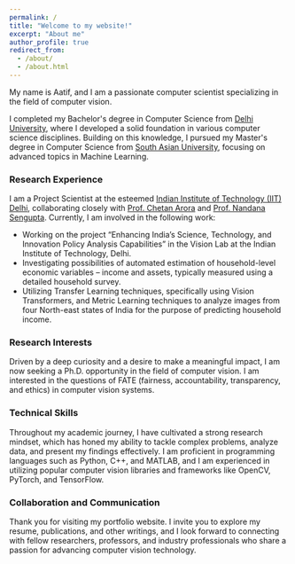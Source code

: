 ```yaml
---
permalink: /
title: "Welcome to my website!"
excerpt: "About me"
author_profile: true
redirect_from: 
  - /about/
  - /about.html
---
```



My name is Aatif, and I am a passionate computer scientist specializing in the field of computer vision.

I completed my Bachelor's degree in Computer Science from [Delhi University](https://www.du.ac.in/), where I developed a solid foundation in various computer science disciplines. Building on this knowledge, I pursued my Master's degree in Computer Science from [South Asian University](https://sau.int/), focusing on advanced topics in Machine Learning.

### Research Experience

I am a Project Scientist at the esteemed [Indian Institute of Technology (IIT) Delhi](https://home.iitd.ac.in/), collaborating closely with [Prof. Chetan Arora](https://www.cse.iitd.ac.in/~chetan/) and [Prof. Nandana Sengupta](https://spp.iitd.ac.in/faculty-profile/5). Currently, I am involved in the following work:

- Working on the project “Enhancing India’s Science, Technology, and Innovation Policy Analysis Capabilities” in the Vision Lab at the Indian Institute of Technology, Delhi.
- Investigating possibilities of automated estimation of household-level economic variables – income and assets, typically measured using a detailed household survey.
- Utilizing Transfer Learning techniques, specifically using Vision Transformers, and Metric Learning techniques to analyze images from four North-east states of India for the purpose of predicting household income.



### Research Interests

Driven by a deep curiosity and a desire to make a meaningful impact, I am now seeking a Ph.D. opportunity in the field of computer vision. I am interested in the questions of FATE (fairness, accountability, transparency, and ethics) in computer vision systems. 

### Technical Skills

Throughout my academic journey, I have cultivated a strong research mindset, which has honed my ability to tackle complex problems, analyze data, and present my findings effectively. I am proficient in programming languages such as Python, C++, and MATLAB, and I am experienced in utilizing popular computer vision libraries and frameworks like OpenCV, PyTorch, and TensorFlow.

### Collaboration and Communication

Thank you for visiting my portfolio website. I invite you to explore my resume, publications, and other writings, and I look forward to connecting with fellow researchers, professors, and industry professionals who share a passion for advancing computer vision technology.
